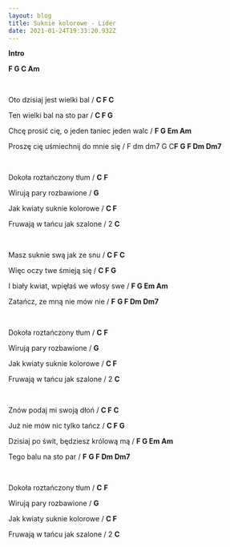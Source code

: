 ```yaml
---
layout: blog
title: Suknie kolorowe - Lider
date: 2021-01-24T19:33:20.932Z
---
```

**Intro**

**F G C Am**

</br>

Oto dzisiaj jest wielki bal / **C F C**

Ten wielki bal na sto par / **C F G**

Chcę prosić cię, o jeden taniec jeden walc / **F G Em Am**

Proszę cię uśmiechnij do mnie się / F dm dm7 G C**F** **G F Dm Dm7**

</br>

Dokoła roztańczony tłum / **C** **F** 

Wirują pary rozbawione / **G**

Jak kwiaty suknie kolorowe / **C F**

Fruwają w tańcu jak szalone / 2 **C**

</br>

Masz suknie swą jak ze snu / **C F C**

Więc oczy twe śmieją się / **C F G**

I biały kwiat, wpięłaś we włosy swe / **F G Em Am**

Zatańcz, ze mną nie mów nie / **F** **G F Dm Dm7**

</br>

Dokoła roztańczony tłum / **C** **F** 

Wirują pary rozbawione / **G**

Jak kwiaty suknie kolorowe / **C F**

Fruwają w tańcu jak szalone / 2 **C**

</br>

Znów podaj mi swoją dłoń  / **C F C**

Już nie mów nic tylko tańcz / **C F G**

Dzisiaj po świt, będziesz królową mą / **F G Em Am**

Tego balu na sto par / **F** **G F Dm Dm7**

</br>

Dokoła roztańczony tłum / **C** **F** 

Wirują pary rozbawione / **G**

Jak kwiaty suknie kolorowe / **C F**

Fruwają w tańcu jak szalone / 2 **C**

</br>